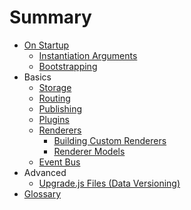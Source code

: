# Summary

* [On Startup](lifecycle/startup.md)
    * [Instantiation Arguments](lifecycle/startup/instantiation.md)
    * [Bootstrapping](lifecycle/startup/bootstrap.md)
* Basics
    * [Storage](basics/storage.md)
    * [Routing](basics/routes.md)
    * [Publishing](basics/publishing.md)
    * [Plugins](basics/plugins.md)
    * [Renderers](topics/renderers.md)
        * [Building Custom Renderers](topics/custom-renderers.md)
        * [Renderer Models](topics/renderer-models.md)
    * [Event Bus](topics/event-bus.md)
* Advanced
    * [Upgrade.js Files (Data Versioning)](upgrade.md)
* [Glossary](GLOSSARY.md)
